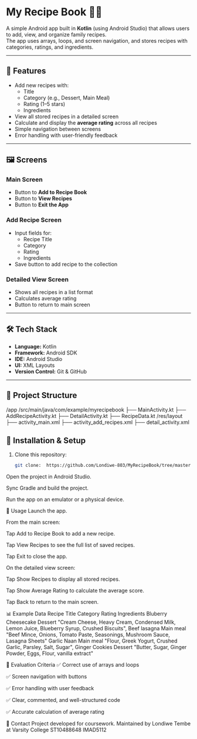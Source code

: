 # My Recipe Book 📖🍲

A simple Android app built in **Kotlin** (using Android Studio) that allows users to add, view, and organize family recipes.  
The app uses arrays, loops, and screen navigation, and stores recipes with categories, ratings, and ingredients.

---

## 📌 Features
- Add new recipes with:
  - Title
  - Category (e.g., Dessert, Main Meal)
  - Rating (1–5 stars)
  - Ingredients
- View all stored recipes in a detailed screen
- Calculate and display the **average rating** across all recipes
- Simple navigation between screens
- Error handling with user-friendly feedback

---

## 🖼️ Screens

### Main Screen
- Button to **Add to Recipe Book**
- Button to **View Recipes**
- Button to **Exit the App**

### Add Recipe Screen
- Input fields for:
  - Recipe Title
  - Category
  - Rating
  - Ingredients
- Save button to add recipe to the collection

### Detailed View Screen
- Shows all recipes in a list format
- Calculates average rating
- Button to return to main screen

---

## 🛠️ Tech Stack
- **Language:** Kotlin
- **Framework:** Android SDK
- **IDE:** Android Studio
- **UI:** XML Layouts
- **Version Control:** Git & GitHub

---

## 📂 Project Structure

/app
/src/main/java/com/example/myrecipebook
├── MainActivity.kt
├── AddRecipeActivity.kt
├── DetailActivity.kt
├── RecipeData.kt
/res/layout
├── activity_main.xml
├── activity_add_recipes.xml
├── detail_activity.xml


## 🚀 Installation & Setup
1. Clone this repository:
   ```bash
   git clone:  https://github.com/Londiwe-803/MyRecipeBook/tree/master 
Open the project in Android Studio.

Sync Gradle and build the project.

Run the app on an emulator or a physical device.

🧪 Usage
Launch the app.

From the main screen:

Tap Add to Recipe Book to add a new recipe.

Tap View Recipes to see the full list of saved recipes.

Tap Exit to close the app.

On the detailed view screen:

Tap Show Recipes to display all stored recipes.

Tap Show Average Rating to calculate the average score.

Tap Back to return to the main screen.

📊 Example Data
Recipe Title	Category	Rating	Ingredients
Bluberry Cheesecake	Dessert	"Cream Cheese, Heavy Cream, Condensed Milk, Lemon Juice, Blueberry Syrup, Crushed Biscuits",
Beef lasagna	Main meal "Beef Mince, Onions, Tomato Paste, Seasonings, Mushroom Sauce, Lasagna Sheets"
Garlic Naan	Main meal	"Flour, Greek Yogurt, Crushed Garlic, Parsley, Salt, Sugar",
Ginger Cookies	Dessert	"Butter, Sugar, Ginger Powder, Eggs, Flour, vanilla extract"

📌 Evaluation Criteria
✅ Correct use of arrays and loops

✅ Screen navigation with buttons

✅ Error handling with user feedback

✅ Clear, commented, and well-structured code

✅ Accurate calculation of average rating

📧 Contact
Project developed for coursework.
Maintained by Londiwe Tembe at Varsity College ST10488648
IMAD5112
